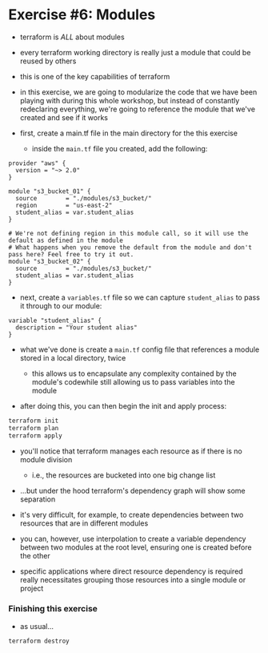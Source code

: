 # Exercise #6: Modules

* terraform is *ALL* about modules
* every terraform working directory is really just a module that could be reused by others
* this is one of the key capabilities of terraform

* in this exercise, we are going to modularize the code that we have been playing with during this whole workshop, but instead of
constantly redeclaring everything, we're going to reference the module that we've created and see if it works

* first, create a main.tf file in the main directory for the this exercise
   * inside the `main.tf` file you created, add the following:

```hcl
provider "aws" {
  version = "~> 2.0"
}

module "s3_bucket_01" {
  source        = "./modules/s3_bucket/"
  region        = "us-east-2"
  student_alias = var.student_alias
}

# We're not defining region in this module call, so it will use the default as defined in the module
# What happens when you remove the default from the module and don't pass here? Feel free to try it out.
module "s3_bucket_02" {
  source        = "./modules/s3_bucket/"
  student_alias = var.student_alias
}
```

* next, create a `variables.tf` file so we can capture `student_alias` to pass it through to our module:

```hcl
variable "student_alias" {
  description = "Your student alias"
}
```

* what we've done is create a `main.tf` config file that references a module stored in a
local directory, twice
  * this allows us to encapsulate any complexity contained by the module's codewhile still allowing us to pass variables into the module
 
* after doing this, you can then begin the init and apply process:

```bash
terraform init
terraform plan
terraform apply
```

* you'll notice that terraform manages each resource as if there is no module division
  * i.e., the resources are bucketed into one big change list
* ...but under the hood terraform's dependency graph will show some separation
* it's very difficult, for example, to create dependencies between two resources that are in different modules
* you can, however, use interpolation to create a variable dependency between two modules at the root level, ensuring one is created before the other

* specific applications where direct resource dependency is required really necessitates grouping those resources into a single module or project

### Finishing this exercise

* as usual...

```
terraform destroy
```
